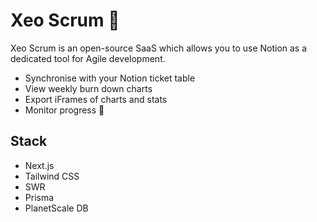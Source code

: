 # Xeo Scrum 🚀

Xeo Scrum is an open-source SaaS which allows you to use Notion as a dedicated tool for Agile development.

- Synchronise with your Notion ticket table
- View weekly burn down charts
- Export iFrames of charts and stats
- Monitor progress 🚀

## Stack

- Next.js
- Tailwind CSS
- SWR
- Prisma
- PlanetScale DB
